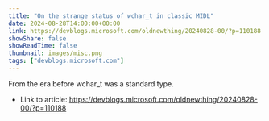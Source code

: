 ```yaml
---
title: "On the strange status of wchar_t in classic MIDL"
date: 2024-08-28T14:00:00+00:00
link: https://devblogs.microsoft.com/oldnewthing/20240828-00/?p=110188
showShare: false
showReadTime: false
thumbnail: images/misc.png
tags: ["devblogs.microsoft.com"]
---
```

From the era before wchar_t was a standard type.

- Link to article: https://devblogs.microsoft.com/oldnewthing/20240828-00/?p=110188
